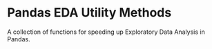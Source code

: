 # Pandas EDA Utility Methods

A collection of functions for speeding up Exploratory Data Analysis in Pandas.
